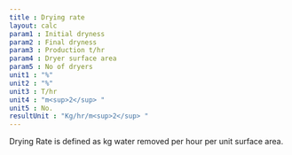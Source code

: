 ```yaml
---
title : Drying rate
layout: calc
param1 : Initial dryness
param2 : Final dryness
param3 : Production t/hr
param4 : Dryer surface area
param5 : No of dryers
unit1 : "%"
unit2 : "%"
unit3 : T/hr
unit4 : "m<sup>2</sup> "
unit5 : No.
resultUnit : "Kg/hr/m<sup>2</sup> "
---
```


Drying Rate is defined as kg water removed per hour per unit surface area.

<script>  
    const inputs = document.querySelectorAll('.input');    
    inputs.forEach(input => {
      // Check on input
      input.addEventListener('input', () => {
        
        // Auto-calculate on every input change
        calculate();
      });      
      // Check on page load
      if (input.value) {
        input.closest('.outlined-field').classList.add('has-content');
      }
    });

    // Calculate function 
    function calculate() {
      const v1 = parseFloat(document.getElementById('param1').value) || 0;
      const v2 = parseFloat(document.getElementById('param2').value) || 0;      
      const v3= parseFloat(document.getElementById('param3').value) || 0;
      const v4= parseFloat(document.getElementById('param4').value) || 0;      
      const v5 = parseFloat(document.getElementById('param5').value) || 0;
      
      // Example calculation: sum of all parameters
      // Replace this with your actual formula
      const result = (((v2 / v1) - 1) * v3) / v4 * v5
      
      document.getElementById('result').innerText = result.toFixed(2);
    }

</script>


